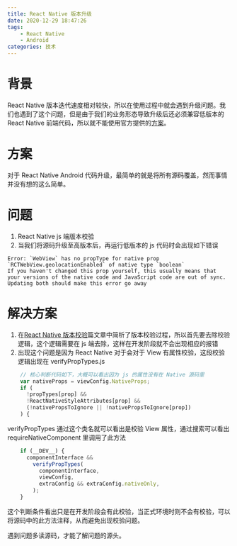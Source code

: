 ```yaml
---
title: React Native 版本升级
date: 2020-12-29 18:47:26
tags:
    - React Native
    - Android
categories: 技术
---
```


# 背景

React Native 版本迭代速度相对较快，所以在使用过程中就会遇到升级问题。我们也遇到了这个问题，但是由于我们的业务形态导致升级后还必须兼容低版本的 React Native 前端代码，所以就不能使用官方提供的[方案](https://react-native-community.github.io/upgrade-helper/)。

# 方案

对于 React Native Android 代码升级，最简单的就是将所有源码覆盖，然而事情并没有想的这么简单。
# 问题

1. React Native js 端版本校验
2. 当我们将源码升级至高版本后，再运行低版本的 js 代码时会出现如下错误
```
Error: `WebView` has no propType for native prop `RCTWebView.geolocationEnabled` of native type `boolean`
If you haven't changed this prop yourself, this usually means that your versions of the native code and JavaScript code are out of sync. Updating both should make this error go away
```
# 解决方案

1. 在[React Native 版本校验](https://libery.cn/2020/05/11/react-native-check-version/)篇文章中简析了版本校验过程，所以首先要去除校验逻辑，这个逻辑需要在 js 端去除，这样在开发阶段就不会出现相应的报错
2. 出现这个问题是因为 React Native 对于会对于 View 有属性校验，这段校验逻辑出现在 verifyPropTypes.js 

``` verifyPropTypes.js 
    // 核心判断代码如下，大概可以看出因为 js 的属性没有在 Native 源码里
    var nativeProps = viewConfig.NativeProps;
    if (
      !propTypes[prop] &&
      !ReactNativeStyleAttributes[prop] &&
      (!nativePropsToIgnore || !nativePropsToIgnore[prop])
    ) {
```

verifyPropTypes 通过这个类名就可以看出是校验 View 属性，通过搜索可以看出 requireNativeComponent 里调用了此方法

``` requireNativeComponent.js
    if (__DEV__) {
      componentInterface &&
        verifyPropTypes(
          componentInterface,
          viewConfig,
          extraConfig && extraConfig.nativeOnly,
        );
    }
```

这个判断条件看出只是在开发阶段会有此校验，当正式环境时则不会有校验，可以将源码中的此方法注释，从而避免出现校验问题。

遇到问题多读源码，才能了解问题的源头。

